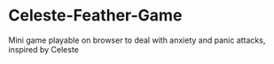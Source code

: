 # Celeste-Feather-Game
Mini game playable on browser to deal with anxiety and panic attacks, inspired by Celeste